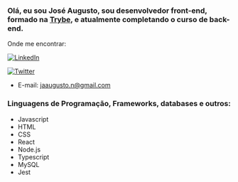 ### Olá, eu sou José Augusto, sou desenvolvedor front-end, formado na [Trybe](https://www.betrybe.com/), e atualmente completando o curso de back-end.

Onde me encontrar:

<a href="https://www.linkedin.com/in/augustonet/"><img alt="LinkedIn" src="https://img.shields.io/badge/LinkedIn-0077B5?style=for-the-badge&logo=linkedin&logoColor=white" /></a>

<a href="https://twitter.com/jaugusto_n"><img alt="Twitter" src="https://img.shields.io/badge/Twitter-1DA1F2?style=for-the-badge&logo=twitter&logoColor=white" /></a>

- E-mail: jaaugusto.n@gmail.com

### Linguagens de Programação, Frameworks, databases e outros:

- Javascript
- HTML
- CSS
- React
- Node.js
- Typescript
- MySQL
- Jest
